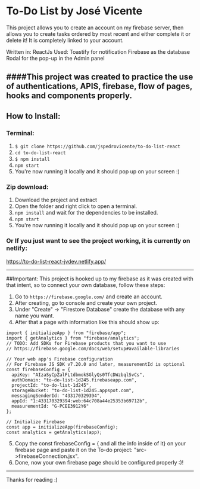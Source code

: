 # To-Do List by José Vicente

This project allows you to create an account on my firebase server, then allows you to create tasks ordered by most recent and either complete it or delete it! 
It is completely linked to your account.

Written in: ReactJs
Used: 
Toastify for notification
Firebase as the database
Rodal for the pop-up in the Admin panel

####This project was created to practice the use of authentications, APIS, firebase, flow of pages, hooks and components properly.
------------------------------------------------------------------------

## How to Install:

### Terminal:

1. ```$ git clone https://github.com/jspedrovicente/to-do-list-react ```
2. ```cd to-do-list-react```
3. ```$ npm install```
4. ```npm start```
5. You're now running it locally and it should pop up on your screen :)


### Zip download:
1. Download the project and extract
2. Open the folder and right click to open a terminal.
3. ```npm install``` and wait for the dependencies to be installed.
4. ```npm start```
5. You're now running it locally and it should pop up on your screen :)

### Or If you just want to see the project working, it is currently on netlify:
https://to-do-list-react-jvdev.netlify.app/

------------------------------------------------------------------------
##Important:
This project is hooked up to my firebase as it was created with that intent, so to connect your own database, follow these steps:
1. Go to ```https://firebase.google.com/``` and create an account.
2. After creating, go to console and create your own project.
3. Under "Create" -> "Firestore Database" create the database with any name you want.
4. After that a page with information like this should show up: 
```// Import the functions you need from the SDKs you need
import { initializeApp } from "firebase/app";
import { getAnalytics } from "firebase/analytics";
// TODO: Add SDKs for Firebase products that you want to use
// https://firebase.google.com/docs/web/setup#available-libraries

// Your web app's Firebase configuration
// For Firebase JS SDK v7.20.0 and later, measurementId is optional
const firebaseConfig = {
  apiKey: "AIzaSyCpZalFLtdbmokSGlyQs0TfcDWzbqlSvCs",
  authDomain: "to-do-list-1d245.firebaseapp.com",
  projectId: "to-do-list-1d245",
  storageBucket: "to-do-list-1d245.appspot.com",
  messagingSenderId: "433170329394",
  appId: "1:433170329394:web:64c708a44e25353b69712b",
  measurementId: "G-PCEE3912Y6"
};

// Initialize Firebase
const app = initializeApp(firebaseConfig);
const analytics = getAnalytics(app); 
```
5. Copy the const firebaseConfig = { and all the info inside of it} on your firebase page and paste it on the To-do project: "src->firebaseConnection.jsx".
6. Done, now your own firebase page should be configured properly :)!

------------------------------------------------------------------------
Thanks for reading :)

